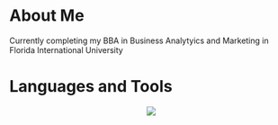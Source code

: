 # About Me
Currently completing my BBA in Business Analytyics and Marketing in Florida International University


# Languages and Tools

<p align="center">
  <a href="https://skillicons.dev">
    <img src="https://skillicons.dev/icons?i=mysql,postgres,py,r,vscode" />
  </a>
</p>
